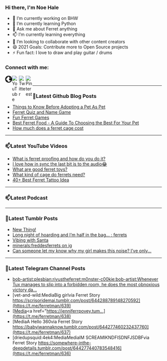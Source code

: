 ### Hi there, I'm Noe Hale

- 🔭 I’m currently working on BHW
- 🌱 I’m currently learning Python
- 💬 Ask me about Ferret anything
- 📫 I’m currently learning everything
- 🔭 I’m looking to collaborate with other content creators
- 😄 2021 Goals: Contribute more to Open Source projects
- ⚡ Fun fact: I love to draw and play guitar / drums

### Connect with me:

[<img align="left" alt="ferretvoice.com" width="22px" src="https://raw.githubusercontent.com/iconic/open-iconic/master/svg/globe.svg" />](https://ferretvoice.com)
[<img align="left" alt="YouTube" width="22px" src="https://cdn.jsdelivr.net/npm/simple-icons@v3/icons/youtube.svg" />](https://www.youtube.com/channel/UCk665XTfaMLVwFVWUmgnDiw)
[<img align="left" alt="Twitter" width="22px" src="https://cdn.jsdelivr.net/npm/simple-icons@v3/icons/twitter.svg" />](https://twitter.com/voiceferret)
[<img align="left" alt="Pinterest" width="22px" src="https://cdn.jsdelivr.net/npm/simple-icons@v3/icons/pinterest.svg" />](https://www.pinterest.com/voiceferret/)

<br />

---
### 🔭Latest Github Blog Posts
<!-- GITHUB:START -->
- [Things to Know Before Adopting a Pet As Pet](http://noehale.github.io/things-to-know-before-adopting-a-pet-as-pet/)
- [Ferret Quiz and Name Game](http://noehale.github.io/ferret-quiz/)
- [Fun Ferret Games](http://noehale.github.io/fun-ferret-games/)
- [Best Ferret Food - A Guide To Choosing the Best For Your Pet](http://noehale.github.io/best-ferret-food/)
- [How much does a ferret cage cost](http://noehale.github.io/how-much-does-a-ferret-cage-cost/)
<!-- GITHUB:END -->
---
### 📫Latest YouTube Videos

<!-- YOUTUBE:START -->
- [What is ferret proofing and how do you do it?](https://www.youtube.com/watch?v=81Syh_DJBQQ)
- [I love how in sync the last bit is to the audio😂](https://www.youtube.com/watch?v=WHBeGHwSlGY)
- [What are good ferret toys?](https://www.youtube.com/watch?v=tPxRilBzc0s)
- [What kind of cage do ferrets need?](https://www.youtube.com/watch?v=xzz6hC3sR5A)
- [40+ Best Ferret Tattoo Idea](https://www.youtube.com/watch?v=KIKqduR6Xcs)
<!-- YOUTUBE:END -->

---
### 📫Latest Podcast

<!-- PODCAST:START -->
<!-- PODCAST:END -->
---
### 📝Latest Tumblr Posts

<!-- TUMBLR:START -->
- [New Thing!](https://come-forth-into-the-light.tumblr.com/post/644315246089125888)
- [Long night of hoarding and I’m half in the bag… : ferrets](https://come-forth-into-the-light.tumblr.com/post/644292554336223232)
- [Vibing with Santa](https://come-forth-into-the-light.tumblr.com/post/644269882349912064)
- [minerals:freddesferrets on ig](https://come-forth-into-the-light.tumblr.com/post/644224646738214912)
- [Can someone let my know why my girl makes this noise? I’ve only...](https://come-forth-into-the-light.tumblr.com/post/644202001568317440)
<!-- TUMBLR:END -->
---
### 📝Latest Telegram Channel Posts

<!-- TELEGRAM:START -->
- [bob-artist:plesbian:rivustheferret:m0nster-c00kie:bob-artist:Whenever Tux manages to slip into a forbidden room, he does the most obnoxious victory da...](https://t.me/ferretman/640)
- [vet-and-wild:MediaBig girlvia Ferret Story https://scrisoridemai.tumblr.com/post/644288789148270592](https://t.me/ferretman/639)
- [<a href="https://64.media.tumblr.com/ecbc61ef5d89340b5263fb811a35ba66/tumblr_n705kpqAPp1qbrntno1_500.jpg">Media</a><a href="https://jenniferrpovey.tum...](https://t.me/ferretman/638)
- [MediaA Hello 360via Ferret Story https://babyiwannaknow.tumblr.com/post/644277460232437760](https://t.me/ferretman/637)
- [driedupsquid:4ek4:MediaMediaIM SCREAMIKNDFISDNFJSDBFvia Ferret Story https://somewhere-inthe-deepdetails.tumblr.com/post/644277440783548416](https://t.me/ferretman/636)
<!-- TELEGRAM:END -->
